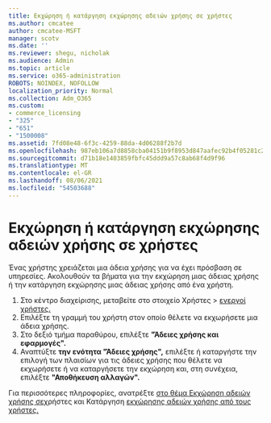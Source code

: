 ```yaml
---
title: Εκχώρηση ή κατάργηση εκχώρησης αδειών χρήσης σε χρήστες
ms.author: cmcatee
author: cmcatee-MSFT
manager: scotv
ms.date: ''
ms.reviewer: shegu, nicholak
ms.audience: Admin
ms.topic: article
ms.service: o365-administration
ROBOTS: NOINDEX, NOFOLLOW
localization_priority: Normal
ms.collection: Adm_O365
ms.custom:
- commerce_licensing
- "325"
- "651"
- "1500008"
ms.assetid: 7fd08e48-6f3c-4259-88da-4d06288f2b7d
ms.openlocfilehash: 987eb106a7d8858cba04151b9f8953d847aafec92b4f05281c2bbde4edaf91e6
ms.sourcegitcommit: d71b18e1403859fbfc45ddd9a57c8ab68f4d9f96
ms.translationtype: MT
ms.contentlocale: el-GR
ms.lasthandoff: 08/06/2021
ms.locfileid: "54503688"
---
```

# <a name="assign-or-unassign-licenses-to-users"></a>Εκχώρηση ή κατάργηση εκχώρησης αδειών χρήσης σε χρήστες

Ένας χρήστης χρειάζεται μια άδεια χρήσης για να έχει πρόσβαση σε υπηρεσίες. Ακολουθούν τα βήματα για την εκχώρηση μιας άδειας χρήσης ή την κατάργηση εκχώρησης μιας άδειας χρήσης από ένα χρήστη.
  
1. Στο κέντρο διαχείρισης,  μεταβείτε στο στοιχείο Χρήστες \> [ενεργοί χρήστες.](https://go.microsoft.com/fwlink/p/?linkid=834822)
2. Επιλέξτε τη γραμμή του χρήστη στον οποίο θέλετε να εκχωρήσετε μια άδεια χρήσης.
3. Στο δεξιό τμήμα παραθύρου, επιλέξτε **"Άδειες χρήσης και εφαρμογές".**
4. Αναπτύξτε **την ενότητα "Άδειες χρήσης",** επιλέξτε ή καταργήστε την επιλογή των πλαισίων για τις άδειες χρήσης που θέλετε να εκχωρήσετε ή να καταργήσετε την εκχώρηση και, στη συνέχεια, επιλέξτε **"Αποθήκευση αλλαγών".**

Για περισσότερες πληροφορίες, ανατρέξτε [στο θέμα Εκχώρηση αδειών χρήσης σε](/microsoft-365/admin/manage/assign-licenses-to-users)χρήστες και Κατάργηση [εκχώρησης αδειών χρήσης από τους χρήστες.](/microsoft-365/admin/manage/remove-licenses-from-users)